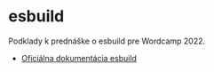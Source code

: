 # esbuild

Podklady k prednáške o esbuild pre Wordcamp 2022.

- [Oficiálna dokumentácia esbuild](https://esbuild.github.io/)
